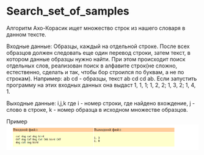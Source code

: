 # Search_set_of_samples
Алгоритм Ахо-Корасик ищет множество строк из нашего словаря в данном тексте.

Входные данные:
Образцы, каждый на отдельной строке. После всех образцов должен следовать еще один перевод строки, затем текст, в котором данные образцы
нужно найти. При этом происходит поиск отдельных слов, реализован поиск в алфавите строк(не сложно, естественно, сделать и так, чтобы бор строился по буквам, а не по строкам). Например: ab cd - образцы, текст ab cd      cd ab. Если запустить программу на этих входных данных она выдаст 1, 1, 1; 1, 2, 2; 1, 3, 2; 1, 4, 1.

Выходные данные: i,j,k где i - номер строки, где найдено вхождение, j - слово в строке,
k - номер образца в исходном множестве образцов.

Пример
![Пример](example.png) 
